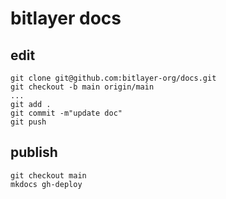 # bitlayer docs

## edit
```
git clone git@github.com:bitlayer-org/docs.git
git checkout -b main origin/main
...
git add .
git commit -m"update doc"
git push
```

## publish
```
git checkout main
mkdocs gh-deploy 
```